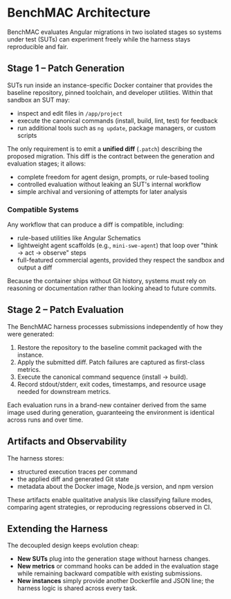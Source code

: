 # BenchMAC Architecture

BenchMAC evaluates Angular migrations in two isolated stages so systems under test (SUTs) can experiment freely while the harness stays reproducible and fair.

## Stage 1 – Patch Generation

SUTs run inside an instance-specific Docker container that provides the baseline repository, pinned toolchain, and developer utilities. Within that sandbox an SUT may:

- inspect and edit files in `/app/project`
- execute the canonical commands (install, build, lint, test) for feedback
- run additional tools such as `ng update`, package managers, or custom scripts

The only requirement is to emit a **unified diff** (`.patch`) describing the proposed migration. This diff is the contract between the generation and evaluation stages; it allows:

- complete freedom for agent design, prompts, or rule-based tooling
- controlled evaluation without leaking an SUT's internal workflow
- simple archival and versioning of attempts for later analysis

### Compatible Systems

Any workflow that can produce a diff is compatible, including:

- rule-based utilities like Angular Schematics
- lightweight agent scaffolds (e.g., `mini-swe-agent`) that loop over "think → act → observe" steps
- full-featured commercial agents, provided they respect the sandbox and output a diff

Because the container ships without Git history, systems must rely on reasoning or documentation rather than looking ahead to future commits.

## Stage 2 – Patch Evaluation

The BenchMAC harness processes submissions independently of how they were generated:

1. Restore the repository to the baseline commit packaged with the instance.
2. Apply the submitted diff. Patch failures are captured as first-class metrics.
3. Execute the canonical command sequence (install → build).
4. Record stdout/stderr, exit codes, timestamps, and resource usage needed for downstream metrics.

Each evaluation runs in a brand-new container derived from the same image used during generation, guaranteeing the environment is identical across runs and over time.

## Artifacts and Observability

The harness stores:

- structured execution traces per command
- the applied diff and generated Git state
- metadata about the Docker image, Node.js version, and npm version

These artifacts enable qualitative analysis like classifying failure modes, comparing agent strategies, or reproducing regressions observed in CI.

## Extending the Harness

The decoupled design keeps evolution cheap:

- **New SUTs** plug into the generation stage without harness changes.
- **New metrics** or command hooks can be added in the evaluation stage while remaining backward compatible with existing submissions.
- **New instances** simply provide another Dockerfile and JSON line; the harness logic is shared across every task.
